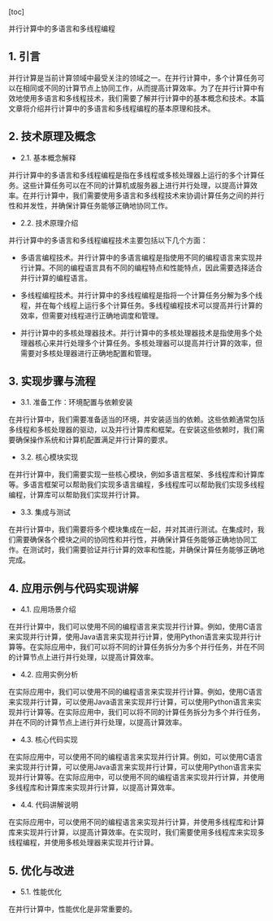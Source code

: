 
[toc]                    
                
                
并行计算中的多语言和多线程编程

## 1. 引言

并行计算是当前计算领域中最受关注的领域之一。在并行计算中，多个计算任务可以在相同或不同的计算节点上协同工作，从而提高计算效率。为了在并行计算中有效地使用多语言和多线程技术，我们需要了解并行计算中的基本概念和技术。本篇文章将介绍并行计算中的多语言和多线程编程的基本原理和技术。

## 2. 技术原理及概念

- 2.1. 基本概念解释

并行计算中的多语言和多线程编程是指在多线程或多核处理器上运行的多个计算任务。这些计算任务可以在不同的计算机或服务器上进行并行处理，以提高计算效率。在并行计算中，我们需要使用多语言和多线程技术来协调计算任务之间的并行性和并发性，并确保计算任务能够正确地协同工作。

- 2.2. 技术原理介绍

并行计算中的多语言和多线程编程技术主要包括以下几个方面：

- 多语言编程技术。并行计算中的多语言编程是指使用不同的编程语言来实现并行计算。不同的编程语言具有不同的编程特点和性能特点，因此需要选择适合并行计算的编程语言。

- 多线程编程技术。并行计算中的多线程编程是指将一个计算任务分解为多个线程，并在每个线程上运行多个计算任务。多线程编程技术可以提高并行计算的效率，但需要对线程进行正确地调度和管理。

- 并行计算中的多核处理器技术。并行计算中的多核处理器技术是指使用多个处理器核心来并行处理多个计算任务。多核处理器可以提高并行计算的效率，但需要对多核处理器进行正确地配置和管理。

## 3. 实现步骤与流程

- 3.1. 准备工作：环境配置与依赖安装

在并行计算中，我们需要准备适当的环境，并安装适当的依赖。这些依赖通常包括多线程和多核处理器的驱动，以及并行计算库和框架。在安装这些依赖时，我们需要确保操作系统和计算机配置满足并行计算的要求。

- 3.2. 核心模块实现

在并行计算中，我们需要实现一些核心模块，例如多语言框架、多线程库和计算库等。多语言框架可以帮助我们实现多语言编程，多线程库可以帮助我们实现多线程编程，计算库可以帮助我们实现并行计算。

- 3.3. 集成与测试

在并行计算中，我们需要将多个模块集成在一起，并对其进行测试。在集成时，我们需要确保各个模块之间的协同性和并行性，并确保计算任务能够正确地协同工作。在测试时，我们需要验证并行计算的效率和性能，并确保计算任务能够正确地完成。

## 4. 应用示例与代码实现讲解

- 4.1. 应用场景介绍

在并行计算中，我们可以使用不同的编程语言来实现并行计算。例如，使用C语言来实现并行计算，使用Java语言来实现并行计算，使用Python语言来实现并行计算等。在实际应用中，我们可以将不同的计算任务拆分为多个并行任务，并在不同的计算节点上进行并行处理，以提高计算效率。

- 4.2. 应用实例分析

在实际应用中，我们可以使用不同的编程语言来实现并行计算。例如，使用C语言来实现并行计算，可以使用Java语言来实现并行计算，可以使用Python语言来实现并行计算等。在实际应用中，我们可以将不同的计算任务拆分为多个并行任务，并在不同的计算节点上进行并行处理，以提高计算效率。

- 4.3. 核心代码实现

在实际应用中，可以使用不同的编程语言来实现并行计算。例如，可以使用C语言来实现并行计算，可以使用Java语言来实现并行计算，可以使用Python语言来实现并行计算等。在实际应用中，可以使用不同的编程语言来实现并行计算，并使用多线程库和计算库来实现并行计算，以提高计算效率。

- 4.4. 代码讲解说明

在实际应用中，可以使用不同的编程语言来实现并行计算，并使用多线程库和计算库来实现并行计算，以提高计算效率。在实现时，我们需要使用多线程库来实现多线程编程，并使用多核处理器来实现并行计算。

## 5. 优化与改进

- 5.1. 性能优化

在并行计算中，性能优化是非常重要的。

